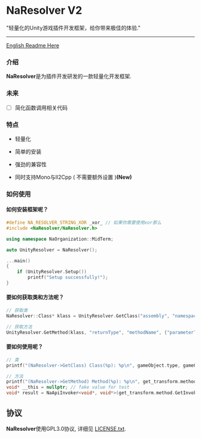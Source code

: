 #  NaResolver V2

"轻量化的Unity游戏插件开发框架，给你带来极佳的体验."

------

[English Readme Here](README.en.md)

### 介绍

**NaResolver**是为插件开发研发的一款轻量化开发框架. 

### 未来

- [ ] 简化函数调用相关代码

### 特点

- 轻量化

- 简单的安装

- 强劲的兼容性
- 同时支持Mono与Il2Cpp ( 不需要额外设置 )**(New)**

### 如何使用

#### 如何安装框架呢？

```cpp
#define NA_RESOLVER_STRING_XOR _xor_ // 如果你需要使用xor那么
#include <NaResolver/NaResolver.h>

using namespace NaOrganization::MidTerm;

auto UnityResolver = NaResolver();

...main()
{
	if (UnityResolver.Setup())
        printf("Setup successfully!");
}
```
#### 要如何获取类和方法呢？

```cpp
// 获取类
NaResolver::Class* klass = UnityResolver.GetClass("assembly", "namespace", "className");

// 获取方法
UnityResolver.GetMethod(klass, "returnType", "methodName", {"parameterType1", "parameterType2"});
```
#### 要如何使用呢？
```cpp
// 类
printf("(NaResolver->GetClass) Class(%p): %p\n", gameObject.type, gameObject.klass);

// 方法
printf("(NaResolver->GetMethod) Method(%p): %p\n", get_transform.method.GetInvokeAddress(), get_transform.method);
void* __this = nullptr; // fake value for test
void* result = NaApiInvoker<void*, void*>(get_transform.method.GetInvokeAddress()).Invoke(__this);
```

协议
-------

**NaResolver**使用GPL3.0协议, 详细见 [LICENSE.txt](LICENSE.txt).
